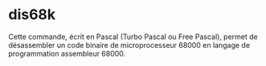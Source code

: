 # dis68k
Cette commande, écrit en Pascal (Turbo Pascal ou Free Pascal), permet de désassembler un code binaire de microprocesseur 68000 en langage de programmation assembleur 68000.
